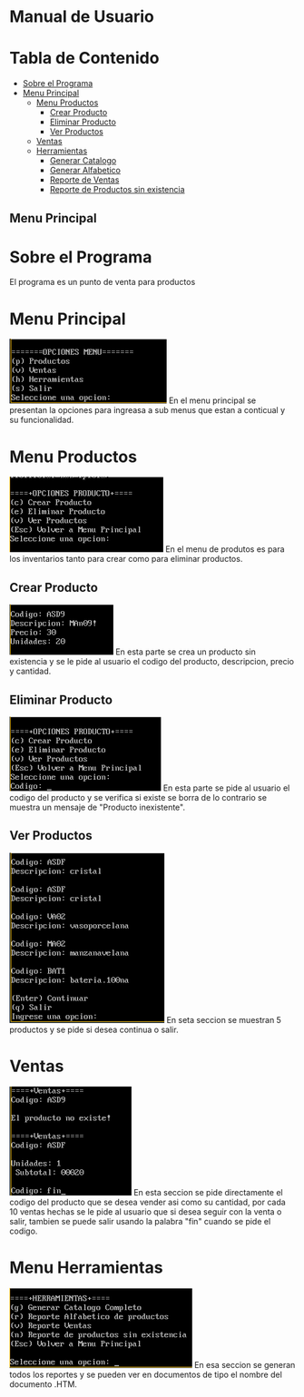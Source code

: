 # Manual de Usuario

# Tabla de Contenido

- [Sobre el Programa](#overview)
- [Menu Principal](#main-menu)
  - [Menu Productos](#products-menu)
    - [Crear Producto](#create-prod)
    - [Eliminar Producto](#delete-prod)
    - [Ver Productos](#view-products)
  - [Ventas](#sales-menu)
  - [Herramientas](#tools-menu)
    - [Generar Catalogo](#catalog)
    - [Generar Alfabetico](#rep-al)
    - [Reporte de Ventas](#rep-sales)
    - [Reporte de Productos sin existencia](#void-prod)

## Menu Principal

# Sobre el Programa

El programa es un punto de venta para productos

# Menu Principal

![Menu Principal](images/menuprincipal.png)
En el menu principal se presentan la opciones para ingreasa a sub menus que estan a conticual y su funcionalidad.

# Menu Productos

![Menu Productos](images/menuproducto.png)
En el menu de produtos es para los inventarios tanto para crear como para eliminar productos.

## Crear Producto

![Crear Producto](images/crearproducto.png)
En esta parte se crea un producto sin existencia y se le pide al usuario el codigo del producto, descripcion, precio y cantidad.

## Eliminar Producto

![Eliminar Producto](images/eliminarproducto.png)
En esta parte se pide al usuario el codigo del producto y se verifica si existe se borra de lo contrario se muestra un mensaje de "Producto inexistente".

## Ver Productos

![Ver Productos](images/verproductos.png)
En seta seccion se muestran 5 productos y se pide si desea continua o salir.

# Ventas

![Menu Ventas](images/ventas.png)
En esta seccion se pide directamente el codigo del producto que se desea vender asi como su cantidad, por cada 10 ventas hechas se le pide al usuario que si desea seguir con la venta o salir, tambien se puede salir usando la palabra "fin" cuando se pide el codigo.

# Menu Herramientas

![Menu Herramientas](images/menuherramientas.png)
En esa seccion se generan todos los reportes y se pueden ver en documentos de tipo el nombre del documento .HTM.
